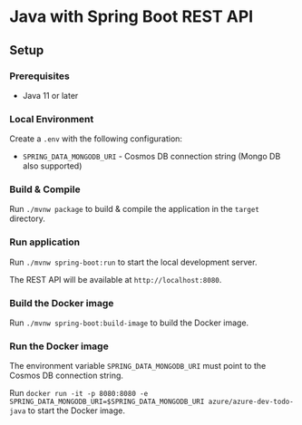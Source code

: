 # Java with Spring Boot REST API

## Setup

### Prerequisites

- Java 11 or later

### Local Environment

Create a `.env` with the following configuration:

- `SPRING_DATA_MONGODB_URI` - Cosmos DB connection string (Mongo DB also supported)

### Build & Compile

Run `./mvnw package` to build & compile the application in the `target` directory.

### Run application

Run `./mvnw spring-boot:run` to start the local development server.

The REST API will be available at `http://localhost:8080`.

### Build the Docker image

Run `./mvnw spring-boot:build-image` to build the Docker image.

### Run the Docker image

The environment variable `SPRING_DATA_MONGODB_URI` must point to the Cosmos DB connection string.

Run `docker run -it -p 8080:8080 -e SPRING_DATA_MONGODB_URI=$SPRING_DATA_MONGODB_URI azure/azure-dev-todo-java` to start the Docker image.
